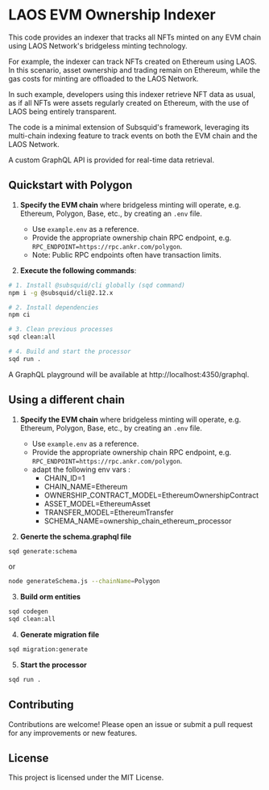 # LAOS EVM Ownership Indexer

This code provides an indexer that tracks all NFTs minted on any EVM chain using LAOS Network's bridgeless minting technology.

For example, the indexer can track NFTs created on Ethereum using LAOS. In this scenario, asset ownership and trading remain on Ethereum, while the gas costs for minting are offloaded to the LAOS Network.

In such example, developers using this indexer retrieve NFT data as usual, as if all NFTs were assets regularly created on Ethereum, 
with the use of LAOS being entirely transparent.

The code is a minimal extension of Subsquid's framework, leveraging its multi-chain indexing feature to track events on both the EVM chain and the LAOS Network.

A custom GraphQL API is provided for real-time data retrieval.

## Quickstart with Polygon

1. **Specify the EVM chain** where bridgeless minting will operate, e.g. Ethereum, Polygon, Base, etc., by creating an `.env` file.
   - Use `example.env` as a reference.
   - Provide the appropriate ownership chain RPC endpoint, e.g. `RPC_ENDPOINT=https://rpc.ankr.com/polygon`.
   - Note: Public RPC endpoints often have transaction limits.

2. **Execute the following commands**:

```bash
# 1. Install @subsquid/cli globally (sqd command)
npm i -g @subsquid/cli@2.12.x

# 2. Install dependencies
npm ci

# 3. Clean previous processes
sqd clean:all

# 4. Build and start the processor
sqd run .
```

A GraphQL playground will be available at http://localhost:4350/graphql.


## Using a different chain

1. **Specify the EVM chain** where bridgeless minting will operate, e.g. Ethereum, Polygon, Base, etc., by creating an `.env` file.
   - Use `example.env` as a reference.
   - Provide the appropriate ownership chain RPC endpoint, e.g. `RPC_ENDPOINT=https://rpc.ankr.com/polygon`.
   - adapt the following env vars :
     - CHAIN_ID=1
     - CHAIN_NAME=Ethereum
     - OWNERSHIP_CONTRACT_MODEL=EthereumOwnershipContract
     - ASSET_MODEL=EthereumAsset
     - TRANSFER_MODEL=EthereumTransfer
     - SCHEMA_NAME=ownership_chain_ethereum_processor

2. **Generte the schema.graphql file**

```bash
sqd generate:schema
```
or
```bash
node generateSchema.js --chainName=Polygon
```

3. **Build orm entities**

```bash
sqd codegen
sqd clean:all
```


4. **Generate migration file**

```bash
sqd migration:generate
```

5. **Start the processor**


```bash
sqd run .
```









## Contributing

Contributions are welcome! Please open an issue or submit a pull request for any improvements or new features.

## License
This project is licensed under the MIT License. 